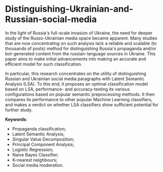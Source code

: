 # Distinguishing-Ukrainian-and-Russian-social-media

In the light of Russia's full-scale invasion of Ukraine, the need for deeper study of the Russo-Ukrainian media space became apparent. Many studies that are now concentrating on such analysis lack a reliable and scalable (to thousands of posts) method for distinguishing Russia's propaganda and/or bot-generated content from the russian-language sources in Ukraine. This paper aims to make initial advancements into making an accurate and efficient model for such classification.

In particular, this research concentrates on the utility of distinguishing Russian and Ukrainian social media paragraphs with Latent Semantic Analysis (LSA). To this end, it proposes an optimal classification model based on LSA, performance- and accuracy-testing its various configurations based on popular semantic preprocessing methods. It then compares its performance to other popular Machine Learning classifiers, and makes a verdict on whether LSA classifiers show sufficient potential for further study.

**Keywords**:
* Propaganda classification;
* Latent Semantic Analysis;
* Singular Value Decomposition;
* Principal Component Analysis;
* Logistic Regression;
* Naive Bayes Classifier;
* K-nearest neighbours;
* Social media moderation.

